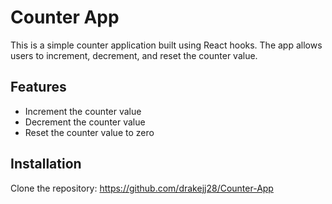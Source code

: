# Counter App

This is a simple counter application built using React hooks. The app allows users to increment, decrement, and reset the counter value.

## Features

- Increment the counter value
- Decrement the counter value
- Reset the counter value to zero

## Installation

Clone the repository:
https://github.com/drakejj28/Counter-App

<!-- # React + Vite

This template provides a minimal setup to get React working in Vite with HMR and some ESLint rules.

Currently, two official plugins are available:

- [@vitejs/plugin-react](https://github.com/vitejs/vite-plugin-react/blob/main/packages/plugin-react/README.md) uses [Babel](https://babeljs.io/) for Fast Refresh
- [@vitejs/plugin-react-swc](https://github.com/vitejs/vite-plugin-react-swc) uses [SWC](https://swc.rs/) for Fast Refresh -->
